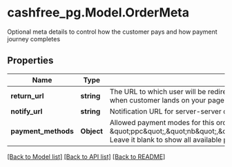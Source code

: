 # cashfree_pg.Model.OrderMeta
Optional meta details to control how the customer pays and how payment journey completes

## Properties

Name | Type | Description | Notes
------------ | ------------- | ------------- | -------------
**return_url** | **string** | The URL to which user will be redirected to after the payment on bank OTP page. Maximum length: 250. We suggest to keep context of order_id in your return_url so that you can identify the order when customer lands on your page. Example of return_url format could be https://www.cashfree.com/devstudio/thankyou | [optional] 
**notify_url** | **string** | Notification URL for server-server communication. Useful when user&#39;s connection drops while re-directing. NotifyUrl should be an https URL. Maximum length: 250. | [optional] 
**payment_methods** | **Object** | Allowed payment modes for this order. Pass comma-separated values among following options - \&quot;cc\&quot;, \&quot;dc\&quot;, \&quot;ccc\&quot;, \&quot;ppc\&quot;,\&quot;nb\&quot;,\&quot;upi\&quot;,\&quot;paypal\&quot;,\&quot;app\&quot;,\&quot;paylater\&quot;,\&quot;cardlessemi\&quot;,\&quot;dcemi\&quot;,\&quot;ccemi\&quot;,\&quot;banktransfer\&quot;. Leave it blank to show all available payment methods | [optional] 

[[Back to Model list]](../README.md#documentation-for-models) [[Back to API list]](../README.md#documentation-for-api-endpoints) [[Back to README]](../README.md)

